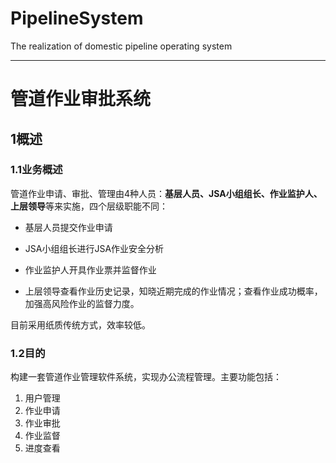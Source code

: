 # PipelineSystem
The realization of domestic pipeline operating system

***

# 管道作业审批系统

##    1概述

### 1.1业务概述

管道作业申请、审批、管理由4种人员：**基层人员、JSA小组组长、作业监护人、上层领导**等来实施，四个层级职能不同：

+ 基层人员提交作业申请

+ JSA小组组长进行JSA作业安全分析

+ 作业监护人开具作业票并监督作业

+ 上层领导查看作业历史记录，知晓近期完成的作业情况；查看作业成功概率，加强高风险作业的监督力度。

目前采用纸质传统方式，效率较低。

### 1.2目的

构建一套管道作业管理软件系统，实现办公流程管理。主要功能包括：

1. 用户管理
2. 作业申请
3. 作业审批
4. 作业监督
5. 进度查看


